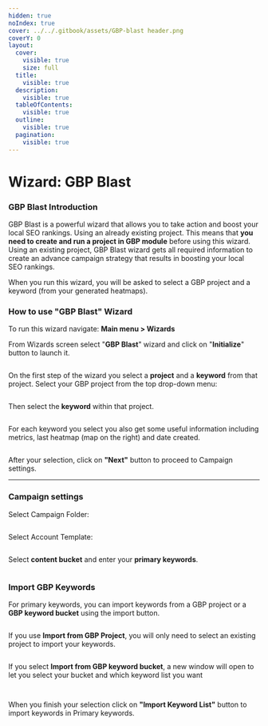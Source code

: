 ```yaml
---
hidden: true
noIndex: true
cover: ../../.gitbook/assets/GBP-blast header.png
coverY: 0
layout:
  cover:
    visible: true
    size: full
  title:
    visible: true
  description:
    visible: true
  tableOfContents:
    visible: true
  outline:
    visible: true
  pagination:
    visible: true
---
```


# Wizard: GBP Blast

### GBP Blast Introduction

GBP Blast is a powerful wizard that allows you to take action and boost your local SEO rankings. Using an already existing project. This means that **you need to create and run a project in GBP module** before using this wizard. Using an existing project, GBP Blast wizard gets all required information to create an advance campaign strategy that results in boosting your local SEO rankings.

When you run this wizard, you will be asked to select a GBP project and a keyword (from your generated heatmaps).

### How to use "GBP Blast" Wizard

To run this wizard navigate: **Main menu > Wizards**

From Wizards screen select "**GBP Blast**" wizard and click on "**Initialize**" button to launch it.

<figure><img src="../../.gitbook/assets/gbp-blast 1.png" alt=""><figcaption></figcaption></figure>

On the first step of the wizard you select a **project** and a **keyword** from that project. Select your GBP project from the top drop-down menu:

<figure><img src="../../.gitbook/assets/gbp-blast 2.png" alt=""><figcaption></figcaption></figure>

Then select the **keyword** within that project.&#x20;

<figure><img src="../../.gitbook/assets/gbp-blast 3.png" alt=""><figcaption></figcaption></figure>

For each keyword you select you also get some useful information including metrics, last heatmap (map on the right) and date created.

<figure><img src="../../.gitbook/assets/gbp-blast 4.png" alt=""><figcaption></figcaption></figure>

After your selection, click on **"Next"** button to proceed to Campaign settings.

***

### Campaign settings

Select Campaign Folder:

<figure><img src="../../.gitbook/assets/gbp-blast 5.png" alt=""><figcaption></figcaption></figure>

Select Account Template:

<figure><img src="../../.gitbook/assets/gbp-blast 6.png" alt=""><figcaption></figcaption></figure>

Select **content bucket** and enter your **primary keywords**.

<figure><img src="../../.gitbook/assets/gbp-blast 7.png" alt=""><figcaption></figcaption></figure>

### Import GBP Keywords

For primary keywords, you can import keywords from a GBP project or a **GBP keyword bucket** using the import button.

<figure><img src="../../.gitbook/assets/gbp-blast 8.png" alt=""><figcaption></figcaption></figure>

If you use **Import from GBP Project**, you will only need to select an existing project to import your keywords.

<figure><img src="../../.gitbook/assets/gbp-blast 9.png" alt=""><figcaption></figcaption></figure>

If you select **Import from GBP keyword bucket**, a new window will open to let you select your bucket and which keyword list you want

<figure><img src="../../.gitbook/assets/gbp-blast 10.png" alt=""><figcaption></figcaption></figure>

<figure><img src="../../.gitbook/assets/gbp-blast 11.png" alt=""><figcaption></figcaption></figure>

When you finish your selection click on **"Import Keyword List"** button to import keywords in Primary keywords.
